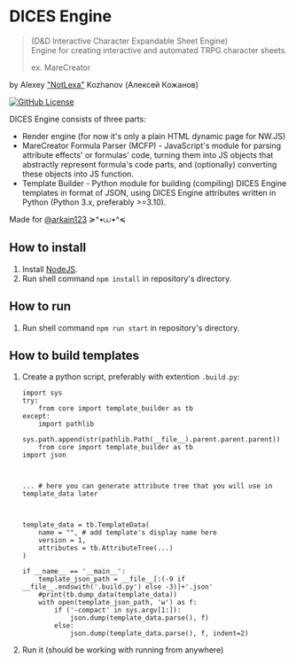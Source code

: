 # DICES Engine
> (D&D Interactive Character Expandable Sheet Engine) \
> Engine for creating interactive and automated TRPG character sheets.
>
> ex. MareCreator

by Alexey ["NotLexa"]((https://github.com/NottLexa)) Kozhanov (Алексей Кожанов)

[![GitHub License](https://img.shields.io/github/license/NottLexa/DICES-Engine)](https://github.com/NottLexa/DICES-Engine/blob/master/COPYING)

DICES Engine consists of three parts:
* Render engine (for now it's only a plain HTML dynamic page for NW.JS)
* MareCreator Formula Parser (MCFP) - JavaScript's module for parsing attribute effects' or formulas' code, turning them
into JS objects that abstractly represent formula's code parts, and (optionally) converting these objects into JS function.
* Template Builder - Python module for building (compiling) DICES Engine templates in format of JSON, using DICES Engine
attributes written in Python (Python 3.x, preferably >=3.10).

Made for [@arkain123](https://github.com/arkain123) ≽^•⩊•^≼

## How to install

1) Install [NodeJS](https://nodejs.org).
2) Run shell command `npm install` in repository's directory.

## How to run

1) Run shell command `npm run start` in repository's directory.

## How to build templates

1) Create a python script, preferably with extention `.build.py`:
    ```
    import sys
    try:
        from core import template_builder as tb
    except:
        import pathlib
        sys.path.append(str(pathlib.Path(__file__).parent.parent.parent))
        from core import template_builder as tb
    import json
    
    
    
    ... # here you can generate attribute tree that you will use in template_data later
    
    
    
    template_data = tb.TemplateData(
        name = "", # add template's display name here
        version = 1,
        attributes = tb.AttributeTree(...)
    )
    
    if __name__ == '__main__':
        template_json_path = __file__[:(-9 if __file__.endswith('.build.py') else -3)]+'.json'
        #print(tb.dump_data(template_data))
        with open(template_json_path, 'w') as f:
            if ('-compact' in sys.argv[1:]):
                json.dump(template_data.parse(), f)
            else:
                json.dump(template_data.parse(), f, indent=2)
    ```

2) Run it (should be working with running from anywhere)
